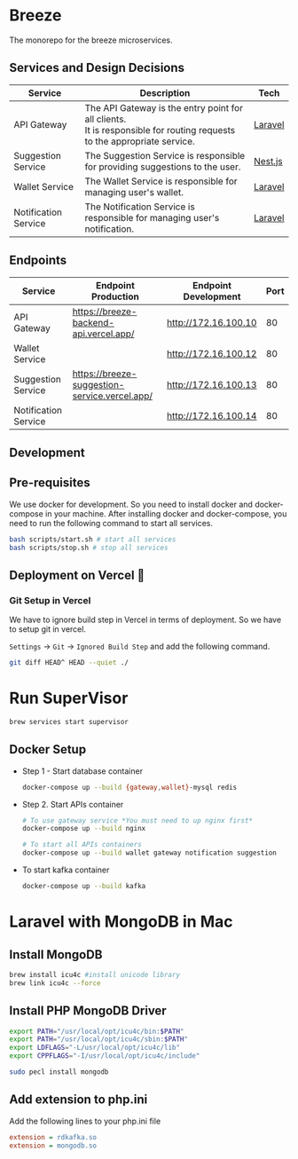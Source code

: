 # Breeze

The monorepo for the breeze microservices.

## Services and Design Decisions

| Service              | Description                                                                                                                 | Tech                            |
|----------------------|-----------------------------------------------------------------------------------------------------------------------------|---------------------------------|
| API Gateway          | The API Gateway is the entry point for all clients.<br/> It is responsible for routing requests to the appropriate service. | [Laravel](https://laravel.com/) | 
| Suggestion Service   | The Suggestion Service is responsible for providing suggestions to the user.                                                | [Nest.js](https://nestjs.com/)  |
| Wallet Service       | The Wallet Service is responsible for managing user's wallet.                                                               | [Laravel](https://laravel.com/) |
| Notification Service | The Notification Service is responsible for managing user's notification.                                                   | [Laravel](https://laravel.com/) |

## Endpoints

| Service              | Endpoint Production                           | Endpoint Development | Port |
|----------------------|-----------------------------------------------|----------------------|------|
| API Gateway          | https://breeze-backend-api.vercel.app/        | http://172.16.100.10 | 80   |
| Wallet Service       |                                               | http://172.16.100.12 | 80   |
| Suggestion Service   | https://breeze-suggestion-service.vercel.app/ | http://172.16.100.13 | 80   |
| Notification Service |                                               | http://172.16.100.14 | 80   |

## Development

## Pre-requisites

We use docker for development. So you need to install docker and docker-compose in your machine.
After installing docker and docker-compose, you need to run the following command to start all services.

```bash
bash scripts/start.sh # start all services
bash scripts/stop.sh # stop all services
```

## Deployment on Vercel 🚀

### Git Setup in Vercel

We have to ignore build step in Vercel in terms of deployment. So we have to setup git in vercel.

`Settings` -> `Git` -> `Ignored Build Step`  and add the following command.

```sh
git diff HEAD^ HEAD --quiet ./
```

# Run SuperVisor

```sh
brew services start supervisor
```

## Docker Setup

- Step 1 - Start database container

  ```sh
  docker-compose up --build {gateway,wallet}-mysql redis
  ```

- Step 2. Start APIs container
  ``` sh
  # To use gateway service *You must need to up nginx first*
  docker-compose up --build nginx

  # To start all APIs containers
  docker-compose up --build wallet gateway notification suggestion 
  ```

- To start kafka container
  ```sh
  docker-compose up --build kafka
  ```

# Laravel with MongoDB in Mac

## Install MongoDB

```sh
brew install icu4c #install unicode library
brew link icu4c --force
```

## Install PHP MongoDB Driver

```sh
export PATH="/usr/local/opt/icu4c/bin:$PATH"
export PATH="/usr/local/opt/icu4c/sbin:$PATH"
export LDFLAGS="-L/usr/local/opt/icu4c/lib"
export CPPFLAGS="-I/usr/local/opt/icu4c/include"

sudo pecl install mongodb
```

## Add extension to php.ini

Add the following lines to your php.ini file

```ini
extension = rdkafka.so
extension = mongodb.so
```
